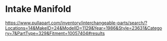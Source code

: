 # Intake Manifold
https://www.pullapart.com/inventory/interchangeable-parts/search/?Locations=14&MakeID=24&ModelID=1129&Year=1986&Style=23631&Category=7&PartType=329&Fitment=10057404#results

